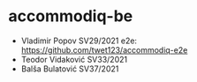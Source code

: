 # accommodiq-be

- Vladimir Popov SV29/2021 e2e: https://github.com/twet123/accommodiq-e2e
- Teodor Vidaković SV33/2021
- Balša Bulatović SV37/2021
